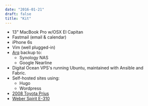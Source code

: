 ```yaml
---
date: "2016-01-21"
draft: false
title: "Kit"
---
```


- 13" MacBook Pro w/OSX El Capitan 
- Fastmail (email & calendar)
- iPhone 6s
- Vim (well plugged-in)
- [Arq](https://www.arqbackup.com/) backup to:
    - Synology NAS
    - Google Nearline
- Digital Ocean VPS's running Ubuntu, maintained with Ansible and Fabric. 
- Self-hosted sites using:
    - Hugo
    - Wordpress
- [2008 Toyota Prius](http://pd.kalafut.net/?p=28)
- [Weber Spirit E-310](http://www.weber.com/grills/series/spirit/spirit-e-310)

